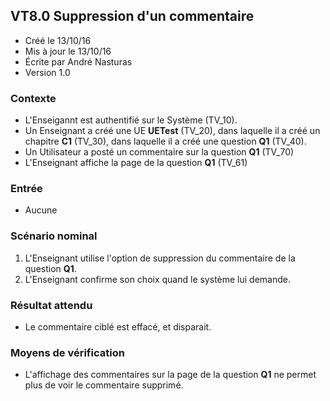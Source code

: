 ## VT8.0 Suppression d'un commentaire

* Créé le 13/10/16
* Mis à jour le 13/10/16
* Écrite par André Nasturas
* Version 1.0

### Contexte

* L'Enseigannt est authentifié sur le Système (TV_10).
* Un Enseignant a créé une UE **UETest** (TV_20), dans laquelle il a créé un chapitre **C1** (TV_30), dans laquelle il a créé une question **Q1** (TV_40).
* Un Utilisateur a posté un commentaire sur la question **Q1** (TV_70)
* L'Enseignant affiche la page de la question **Q1** (TV_61)

### Entrée

* Aucune

### Scénario nominal

1. L'Enseignant utilise l'option de suppression du commentaire de la question **Q1**.
2. L'Enseignant confirme son choix quand le système lui demande.

### Résultat attendu

* Le commentaire ciblé est effacé, et disparait.

### Moyens de vérification

* L'affichage des commentaires sur la page de la question **Q1** ne permet plus de voir le commentaire supprimé.
